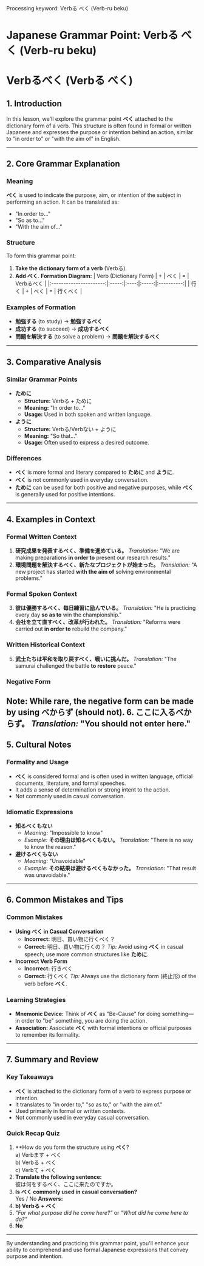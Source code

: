 Processing keyword: Verbる べく (Verb-ru beku)
# Japanese Grammar Point: Verbる べく (Verb-ru beku)
# Verbるべく (Verbる べく)
## 1. Introduction
In this lesson, we'll explore the grammar point **べく** attached to the dictionary form of a verb. This structure is often found in formal or written Japanese and expresses the purpose or intention behind an action, similar to "in order to" or "with the aim of" in English.

---
## 2. Core Grammar Explanation
### Meaning
**べく** is used to indicate the purpose, aim, or intention of the subject in performing an action. It can be translated as:
- "In order to..."
- "So as to..."
- "With the aim of..."
### Structure
To form this grammar point:
1. **Take the dictionary form of a verb** (Verbる).
2. **Add べく**.
**Formation Diagram:**
| Verb (Dictionary Form) |   +   | べく |   =   | Verbるべく |
|:----------------------:|:-----:|:----:|:-----:|:----------:|
|         行く           |   +   | べく |   =   |  行くべく  |
### Examples of Formation
- **勉強する** (to study) → **勉強するべく**
- **成功する** (to succeed) → **成功するべく**
- **問題を解決する** (to solve a problem) → **問題を解決するべく**
---
## 3. Comparative Analysis
### Similar Grammar Points
- **ために**
  - **Structure:** Verbる + ために
  - **Meaning:** "In order to..."
  - **Usage:** Used in both spoken and written language.
- **ように**
  - **Structure:** Verbる/Verbない + ように
  - **Meaning:** "So that..."
  - **Usage:** Often used to express a desired outcome.
### Differences
- **べく** is more formal and literary compared to **ために** and **ように**.
- **べく** is not commonly used in everyday conversation.
- **ために** can be used for both positive and negative purposes, while **べく** is generally used for positive intentions.
---
## 4. Examples in Context
### Formal Written Context
1. **研究成果を発表するべく、準備を進めている。**
   *Translation:* "We are making preparations **in order to** present our research results."
2. **環境問題を解決するべく、新たなプロジェクトが始まった。**
   *Translation:* "A new project has started **with the aim of** solving environmental problems."
### Formal Spoken Context
3. **彼は優勝するべく、毎日練習に励んでいる。**
   *Translation:* "He is practicing every day **so as to** win the championship."
4. **会社を立て直すべく、改革が行われた。**
   *Translation:* "Reforms were carried out **in order to** rebuild the company."
### Written Historical Context
5. **武士たちは平和を取り戻すべく、戦いに挑んだ。**
   *Translation:* "The samurai challenged the battle **to restore** peace."
### Negative Form
**Note:** While rare, the negative form can be made by using **べからず** (should not).
6. **ここに入るべからず。**
   *Translation:* "You should not enter here."
---
## 5. Cultural Notes
### Formality and Usage
- **べく** is considered formal and is often used in written language, official documents, literature, and formal speeches.
- It adds a sense of determination or strong intent to the action.
- Not commonly used in casual conversation.
### Idiomatic Expressions
- **知るべくもない**
  - *Meaning:* "Impossible to know"
  - *Example:* **その理由は知るべくもない。**
    *Translation:* "There is no way to know the reason."
- **避けるべくもない**
  - *Meaning:* "Unavoidable"
  - *Example:* **その結果は避けるべくもなかった。**
    *Translation:* "That result was unavoidable."
---
## 6. Common Mistakes and Tips
### Common Mistakes
- **Using べく in Casual Conversation**
  - **Incorrect:** 明日、買い物に行くべく？
  - **Correct:** 明日、買い物に行くの？
  *Tip:* Avoid using **べく** in casual speech; use more common structures like **ために**.
- **Incorrect Verb Form**
  - **Incorrect:** 行きべく
  - **Correct:** 行くべく
  *Tip:* Always use the dictionary form (終止形) of the verb before **べく**.
### Learning Strategies
- **Mnemonic Device:**
  Think of **べく** as "Be-Cause" for doing something—in order to "be" something, you are doing the action.
- **Association:**
  Associate **べく** with formal intentions or official purposes to remember its formality.
---
## 7. Summary and Review
### Key Takeaways
- **べく** is attached to the dictionary form of a verb to express purpose or intention.
- It translates to "in order to," "so as to," or "with the aim of."
- Used primarily in formal or written contexts.
- Not commonly used in everyday casual conversation.
### Quick Recap Quiz
1. **How do you form the structure using **べく**?  
   a) Verbます + べく  
   b) Verbる + べく  
   c) Verbて + べく
2. **Translate the following sentence:**  
   彼は何をするべく、ここに来たのですか。
3. **Is **べく** commonly used in casual conversation?**  
   Yes / No
**Answers:**
1. **b) Verbる + べく**
2. *"For what purpose did he come here?"* or *"What did he come here to do?"*
3. **No**
---
By understanding and practicing this grammar point, you'll enhance your ability to comprehend and use formal Japanese expressions that convey purpose and intention.
